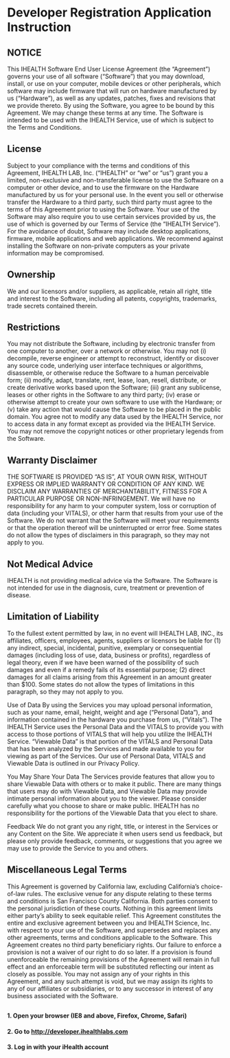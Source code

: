 # Developer Registration Application Instruction

## NOTICE 
This IHEALTH Software End User License Agreement (the “Agreement”) governs your use of all software (“Software”) that you may download, install, or use on your computer, mobile devices or other peripherals, which software may include firmware that will run on hardware manufactured by us (“Hardware”), as well as any updates, patches, fixes and revisions that we provide thereto.  By using the Software, you agree to be bound by this Agreement.  We may change these terms at any time.   The Software is intended to be used with the IHEALTH Service, use of which is subject to the Terms and Conditions.

## License  
Subject to your compliance with the terms and conditions of this Agreement, IHEALTH LAB, Inc. (“IHEALTH” or “we” or “us”) grant you a limited, non-exclusive and non-transferable license to use the Software on a computer or other device, and to use the firmware on the Hardware manufactured by us for your personal use.  In the event you sell or otherwise transfer the Hardware to a third party, such third party must agree to the terms of this Agreement prior to using the Software.  Your use of the Software may also require you to use certain services provided by us, the use of which is governed by our Terms of Service (the “IHEALTH Service”).  For the avoidance of doubt, Software may include desktop applications, firmware, mobile applications and web applications.  We recommend against installing the Software on non-private computers as your private information may be compromised.

## Ownership
We and our licensors and/or suppliers, as applicable, retain all right, title and interest to the Software, including all patents, copyrights, trademarks, trade secrets contained therein.

## Restrictions 
You may not distribute the Software, including by electronic transfer from one computer to another, over a network or otherwise. You may not (i) decompile, reverse engineer or attempt to reconstruct, identify or discover any source code, underlying user interface techniques or algorithms, disassemble, or otherwise reduce the Software to a human perceivable form; (ii) modify, adapt, translate, rent, lease, loan, resell, distribute, or create derivative works based upon the Software; (iii) grant any sublicense, leases or other rights in the Software to any third party; (iv) erase or otherwise attempt to create your own software to use with the Hardware; or (v) take any action that would cause the Software to be placed in the public domain. You agree not to modify any data used by the IHEALTH Service, nor to access data in any format except as provided via the IHEALTH Service.  You may not remove the copyright notices or other proprietary legends from the Software.

## Warranty Disclaimer
THE SOFTWARE IS PROVIDED “AS IS”, AT YOUR OWN RISK, WITHOUT EXPRESS OR IMPLIED WARRANTY OR CONDITION OF ANY KIND.  WE DISCLAIM ANY WARRANTIES OF MERCHANTABILITY, FITNESS FOR A PARTICULAR PURPOSE OR NON-INFRINGEMENT. We will have no responsibility for any harm to your computer system, loss or corruption of data (including your VITALS), or other harm that results from your use of the Software.  We do not warrant that the Software will meet your requirements or that the operation thereof will be uninterrupted or error free.  Some states do not allow the types of disclaimers in this paragraph, so they may not apply to you.

## Not Medical Advice  
IHEALTH is not providing medical advice via the Software.  The Software is not intended for use in the diagnosis, cure, treatment or prevention of disease.

## Limitation of Liability
To the fullest extent permitted by law, in no event will IHEALTH LAB, INC., its affiliates, officers, employees, agents, suppliers or licensors be liable for (1) any indirect, special, incidental, punitive, exemplary or consequential damages (including loss of use, data, business or profits), regardless of legal theory, even if we have been warned of the possibility of such damages and even if a remedy fails of its essential purpose; (2) direct damages for all claims arising from this Agreement in an amount greater than $100.  Some states do not allow the types of limitations in this paragraph, so they may not apply to you.

Use of Data By using the Services you may upload personal information, such as your name, email, height, weight and age (“Personal Data”), and information contained in the hardware you purchase from us, (“Vitals”). The IHEALTH Service uses the Personal Data and the VITALS to provide you with access to those portions of VITALS that will help you utilize the IHEALTH Service.  “Viewable Data” is that portion of the VITALS and Personal Data that has been analyzed by the Services and made available to you for viewing as part of the Services.  Our use of Personal Data, VITALS and Viewable Data is outlined in our Privacy Policy.

You May Share Your Data The Services provide features that allow you to share Viewable Data with others or to make it public. There are many things that users may do with Viewable Data, and Viewable Data may provide intimate personal information about you to the viewer. Please consider carefully what you choose to share or make public. IHEALTH has no responsibility for the portions of the Viewable Data that you elect to share.

Feedback We do not grant you any right, title, or interest in the Services or any Content on the Site.  We appreciate it when users send us feedback, but please only provide feedback, comments, or suggestions that you agree we may use to provide the Service to you and others.

## Miscellaneous Legal Terms
This Agreement is governed by California law, excluding California’s choice-of-law rules. The exclusive venue for any dispute relating to these terms and conditions is San Francisco County California.  Both parties consent to the personal jurisdiction of these courts.  Nothing in this agreement limits either party’s ability to seek equitable relief.  This Agreement constitutes the entire and exclusive agreement between you and IHEALTH Science, Inc. with respect to your use of the Software, and supersedes and replaces any other agreements, terms and conditions applicable to the Software.  This Agreement creates no third party beneficiary rights.  Our failure to enforce a provision is not a waiver of our right to do so later. If a provision is found unenforceable the remaining provisions of the Agreement will remain in full effect and an enforceable term will be substituted reflecting our intent as closely as possible.  You may not assign any of your rights in this Agreement, and any such attempt is void, but we may assign its rights to any of our affiliates or subsidiaries, or to any successor in interest of any business associated with the Software.

## 

#### 1. Open your browser (IE8 and above, Firefox, Chrome, Safari)

#### 2. Go to http://developer.ihealthlabs.com

#### 3. Log in with your iHealth account
